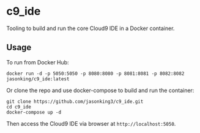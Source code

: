 # c9_ide

Tooling to build and run the core Cloud9 IDE in a Docker container.

## Usage

To run from Docker Hub:

```
docker run -d -p 5050:5050 -p 8080:8080 -p 8081:8081 -p 8082:8082 jasonking/c9_ide:latest
```

Or clone the repo and use docker-compose to build and run the container:

```
git clone https://github.com/jasonking3/c9_ide.git
cd c9_ide
docker-compose up -d
```

Then access the Cloud9 IDE via browser at `http://localhost:5050`.

